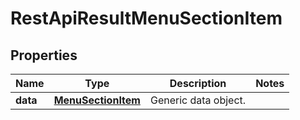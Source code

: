 
# RestApiResultMenuSectionItem

## Properties
Name | Type | Description | Notes
------------ | ------------- | ------------- | -------------
**data** | [**MenuSectionItem**](MenuSectionItem.md) | Generic data object. | 



